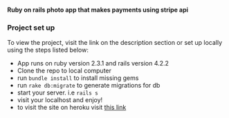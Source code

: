 #### Ruby on rails photo app that makes payments using stripe api
### Project set up
To view the project, visit the link on the description section or set up locally using the steps listed below:

- App runs on ruby version 2.3.1 and rails version 4.2.2
- Clone the repo to local computer
- run ```bundle install``` to install missing gems
- run ```rake db:migrate``` to generate migrations for db
- start your server. i.e ```rails s```
- visit your localhost and enjoy!
- to visit the site on heroku visit [this link](http://stripephoto.herokuapp.com/ "stripe photo")
